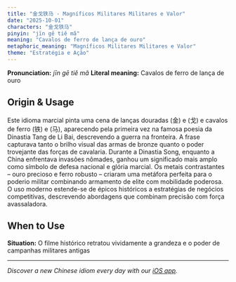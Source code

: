 ```yaml
---
title: "金戈铁马 - Magníficos Militares Militares e Valor"
date: "2025-10-01"
characters: "金戈铁马"
pinyin: "jīn gē tiě mǎ"
meaning: "Cavalos de ferro de lança de ouro"
metaphoric_meaning: "Magníficos Militares Militares e Valor"
theme: "Estratégia e Ação"
---
```


**Pronunciation:** *jīn gē tiě mǎ*
**Literal meaning:** Cavalos de ferro de lança de ouro

## Origin & Usage

Este idioma marcial pinta uma cena de lanças douradas (金) e (戈) e cavalos de ferro (铁) e (马), aparecendo pela primeira vez na famosa poesia da Dinastia Tang de Li Bai, descrevendo a guerra na fronteira. A frase capturava tanto o brilho visual das armas de bronze quanto o poder trovejante das forças de cavalaria. Durante a Dinastia Song, enquanto a China enfrentava invasões nômades, ganhou um significado mais amplo como símbolo de defesa nacional e glória marcial. Os metais contrastantes – ouro precioso e ferro robusto – criaram uma metáfora perfeita para o poderio militar combinando armamento de elite com mobilidade poderosa. O uso moderno estende-se de épicos históricos a estratégias de negócios competitivas, descrevendo abordagens que combinam precisão com força avassaladora.

## When to Use

**Situation:** O filme histórico retratou vividamente a grandeza e o poder de campanhas militares antigas

---

*Discover a new Chinese idiom every day with our [iOS app](https://apps.apple.com/us/app/daily-chinese-idioms/id6740611324).*
